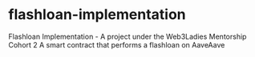 # flashloan-implementation
Flashloan Implementation - A project under the Web3Ladies Mentorship Cohort 2
 A smart contract that performs a flashloan on  AaveAave
